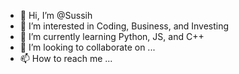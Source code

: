 - 👋 Hi, I’m @Sussih
- 👀 I’m interested in Coding, Business, and Investing
- 🌱 I’m currently learning Python, JS, and C++
- 💞️ I’m looking to collaborate on ...
- 📫 How to reach me ...

<!---
Sussih/Sussih is a ✨ special ✨ repository because its `README.md` (this file) appears on your GitHub profile.
You can click the Preview link to take a look at your changes.
--->
